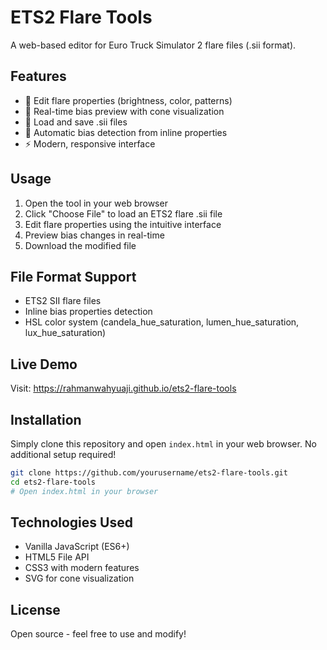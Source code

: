 # ETS2 Flare Tools

A web-based editor for Euro Truck Simulator 2 flare files (.sii format).

## Features

- 🔧 Edit flare properties (brightness, color, patterns)
- 🎨 Real-time bias preview with cone visualization
- 📁 Load and save .sii files
- 🎯 Automatic bias detection from inline properties
- ⚡ Modern, responsive interface

## Usage

1. Open the tool in your web browser
2. Click "Choose File" to load an ETS2 flare .sii file
3. Edit flare properties using the intuitive interface
4. Preview bias changes in real-time
5. Download the modified file

## File Format Support

- ETS2 SII flare files
- Inline bias properties detection
- HSL color system (candela_hue_saturation, lumen_hue_saturation, lux_hue_saturation)

## Live Demo

Visit: https://rahmanwahyuaji.github.io/ets2-flare-tools

## Installation

Simply clone this repository and open `index.html` in your web browser. No additional setup required!

```bash
git clone https://github.com/yourusername/ets2-flare-tools.git
cd ets2-flare-tools
# Open index.html in your browser
```

## Technologies Used

- Vanilla JavaScript (ES6+)
- HTML5 File API
- CSS3 with modern features
- SVG for cone visualization

## License

Open source - feel free to use and modify!
